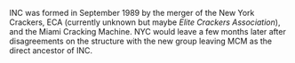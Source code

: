 INC was formed in September 1989 by the merger of the New York Crackers, ECA (currently unknown but maybe _Elite Crackers Association_), and the Miami Cracking Machine. NYC would leave a few months later after disagreements on the structure with the new group leaving MCM as the direct ancestor of INC.